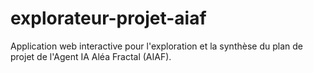 # explorateur-projet-aiaf
Application web interactive pour l'exploration et la synthèse du plan de projet de l'Agent IA Aléa Fractal (AIAF).
